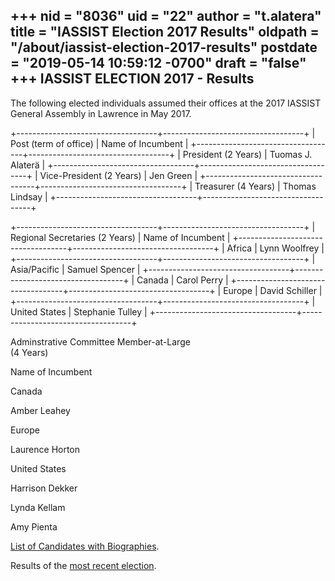 +++
nid = "8036"
uid = "22"
author = "t.alatera"
title = "IASSIST Election 2017 Results"
oldpath = "/about/iassist-election-2017-results"
postdate = "2019-05-14 10:59:12 -0700"
draft = "false"
+++
IASSIST ELECTION 2017 - Results
-------------------------------

The following elected individuals assumed their offices at the 2017
IASSIST General Assembly in Lawrence in May 2017.

+-----------------------------------+-----------------------------------+
| Post (term of office)             | Name of Incumbent                 |
+-----------------------------------+-----------------------------------+
| President (2 Years)               | Tuomas J. Alaterä                 |
+-----------------------------------+-----------------------------------+
| Vice-President (2 Years)          | Jen Green                         |
+-----------------------------------+-----------------------------------+
| Treasurer (4 Years)               | Thomas Lindsay                    |
+-----------------------------------+-----------------------------------+

+-----------------------------------+-----------------------------------+
| Regional Secretaries (2 Years)    | Name of Incumbent                 |
+-----------------------------------+-----------------------------------+
| Africa                            | Lynn Woolfrey                     |
+-----------------------------------+-----------------------------------+
| Asia/Pacific                      | Samuel Spencer                    |
+-----------------------------------+-----------------------------------+
| Canada                            | Carol Perry                       |
+-----------------------------------+-----------------------------------+
| Europe                            | David Schiller                    |
+-----------------------------------+-----------------------------------+
| United States                     | Stephanie Tulley                  |
+-----------------------------------+-----------------------------------+

Adminstrative Committee Member-at-Large\
(4 Years)

Name of Incumbent

Canada

Amber Leahey

Europe

Laurence Horton

United States

Harrison Dekker

Lynda Kellam

Amy Pienta

[List of Candidates with
Biographies](https://iassistdata.org/about/2017-election-bios "2017 Elections Candidates and Biographies").

Results of the [most recent
election](http://www.iassistdata.org/about/membership/elections/index.html).
